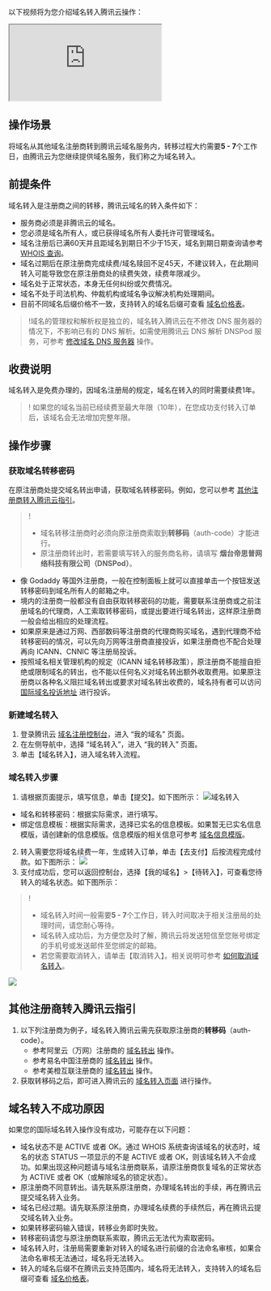 以下视频将为您介绍域名转入腾讯云操作：
<div class="doc-video-mod"><iframe src="	https://cloud.tencent.com/edu/learning/quick-play/2499-42192?source=gw.doc.media&withPoster=1&notip=1"></iframe></div>

## 操作场景
将域名从其他域名注册商转到腾讯云域名服务内，转移过程大约需要**5 - 7**个工作日，由腾讯云为您继续提供域名服务，我们称之为域名转入。

## 前提条件
域名转入是注册商之间的转移，腾讯云域名的转入条件如下：
- 服务商必须是非腾讯云的域名。  
- 您必须是域名所有人，或已获得域名所有人委托许可管理域名。
- 域名注册后已满60天并且距域名到期日不少于15天，域名到期日期查询请参考 [WHOIS 查询](https://cloud.tencent.com/document/product/242/40413)。
- 域名过期后在原注册商完成续费/域名赎回不足45天，不建议转入，在此期间转入可能导致您在原注册商处的续费失效，续费年限减少。  
- 域名处于正常状态，本身无任何纠纷或欠费情况。  
- 域名不处于司法机构、仲裁机构或域名争议解决机构处理期间。 
- 目前不同域名后缀价格不一致，支持转入的域名后缀可查看 [域名价格表](https://buy.cloud.tencent.com/domain?price=1)。 

>!域名的管理权和解析权是独立的，域名转入腾讯云在不修改 DNS 服务器的情况下，不影响已有的 DNS 解析。如需使用腾讯云 DNS 解析 DNSPod 服务，可参考 [修改域名 DNS 服务器](https://cloud.tencent.com/document/product/302/5518) 操作。

## 收费说明

域名转入是免费办理的，因域名注册局的规定，域名在转入的同时需要续费1年。
>! 如果您的域名当前已经续费至最大年限（10年），在您成功支付转入订单后，该域名会无法增加完整年限。

## 操作步骤

### 获取域名转移密码

在原注册商处提交域名转出申请，获取域名转移密码。例如，您可以参考 [其他注册商转入腾讯云指引](#guide)。
>!
>- 域名转移注册商时必须向原注册商索取到**转移码**（auth-code）才能进行。
>- 原注册商转出时，若需要填写转入的服务商名称，请填写 **烟台帝思普网络科技有限公司（DNSPod）**。
>
- 像 Godaddy 等国外注册商，一般在控制面板上就可以直接单击一个按钮发送转移密码到域名所有人的邮箱之中。
- 境内的注册商一般都没有自由获取转移密码的功能，需要联系注册商或之前注册域名的代理商，人工索取转移密码，或提出要进行域名转出，这样原注册商一般会给出相应的处理流程。
- 如果原来是通过万网、西部数码等注册商的代理商购买域名，遇到代理商不给转移密码的情况，可以先向万网等注册商直接投诉，如果注册商也不配合处理再向 ICANN、CNNIC 等注册局投诉。
- 按照域名相关管理机构的规定（ICANN 域名转移政策），原注册商不能擅自拒绝或限制域名的转出，也不能以任何名义对域名转出额外收取费用。如果原注册商以各种名义阻拦域名转出或要求对域名转出收费的，域名持有者可以访问 [国际域名投诉地址](http://www.icann.org/en/resources/compliance/complaints/transfer/form) 进行投诉。


### 新建域名转入

1. 登录腾讯云 [域名注册控制台](https://console.cloud.tencent.com/domain/)，进入 “我的域名” 页面。
3. 在左侧导航中，选择 “域名转入”，进入 “我的转入” 页面。
4. 单击【域名转入】，进入域名转入流程。

### 域名转入步骤

1. 请根据页面提示，填写信息，单击【提交】。如下图所示：
![域名转入](https://main.qcloudimg.com/raw/56eb89be5b6b839c39b71a8a9b45a5b4.png)
  - 域名和转移密码：根据实际需求，进行填写。
  - 绑定信息模板：根据实际需求，选择已实名的信息模板。如果暂无已实名信息模版，请创建新的信息模版。信息模版的相关信息可参考 [域名信息模版](https://cloud.tencent.com/document/product/242/15435)。
2. 转入需要您将域名续费一年，生成转入订单，单击【去支付】后按流程完成付款。如下图所示：
![](https://main.qcloudimg.com/raw/906e5d6be733ab41a4f7bc7e434b974d.png)
3. 支付成功后，您可以返回控制台，选择【我的域名】>【待转入】，可查看您待转入的域名状态。如下图所示：
>!
>- 域名转入时间一般需要**5 - 7**个工作日，转入时间取决于相关注册局的处理时间，请您耐心等待。
>- 域名转入成功后，为方便您及时了解，腾讯云将发送短信至您账号绑定的手机号或发送邮件至您绑定的邮箱。
>- 若您需要取消转入，请单击【取消转入】。相关说明可参考 [如何取消域名转入](https://cloud.tencent.com/document/product/242/18610#.E5.A6.82.E4.BD.95.E5.8F.96.E6.B6.88.E5.9F.9F.E5.90.8D.E8.BD.AC.E5.85.A5.EF.BC.9F)。
>
![](https://main.qcloudimg.com/raw/848795cb2742e4c493bb53a7a0fffcef.png)


<span id="guide"/></span>
## 其他注册商转入腾讯云指引

1. 以下列注册商为例子，域名转入腾讯云需先获取原注册商的**转移码**（auth-code）。
   - 参考阿里云（万网）注册商的 [域名转出](https://help.aliyun.com/knowledge_detail/35876.html) 操作。
   - 参考易名中国注册商的 [域名转出](https://help.ename.cn/faq/52/%E5%9F%9F%E5%90%8D%E8%BD%AC%E5%87%BA) 操作。
   - 参考美橙互联注册商的 [域名转出](https://www.cndns.com/help/help_con.aspx?hid=226) 操作。
2. 获取转移码之后，即可进入腾讯云的 [域名转入页面](https://console.cloud.tencent.com/domain/trans-in) 进行操作。

## 域名转入不成功原因
如果您的国际域名转入操作没有成功，可能存在以下问题：
- 域名状态不是 ACTIVE 或者 OK。通过 WHOIS 系统查询该域名的状态时，域名的状态 STATUS 一项显示的不是 ACTIVE 或者 OK，则该域名转入不会成功。如果出现这种问题请与域名注册商联系，请原注册商恢复域名的正常状态为 ACTIVE 或者 OK（或解除域名的锁定状态）。
- 原注册商不同意转出。请先联系原注册商，办理域名转出的手续，再在腾讯云提交域名转入业务。
- 域名已经过期。请先联系原注册商，办理域名续费的手续然后，再在腾讯云提交域名转入业务。
- 如果转移密码输入错误，转移业务即时失败。
- 转移密码请您与原注册商联系索取，腾讯云无法代为索取密码。
- 域名转入时，注册局需要重新对转入的域名进行前缀的合法命名审核，如果合法命名审核无法通过，域名将无法转入。
- 转入的域名后缀不在腾讯云支持范围内，域名将无法转入，支持转入的域名后缀可查看 [域名价格表](https://buy.cloud.tencent.com/domain?price=1)。 

